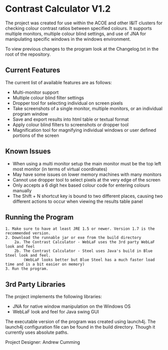 Contrast Calculator V1.2
=====

The project was created for use within the ACOE and other I&IT clusters for checking colour contrast ratios between specified colours. It supports multiple monitors, multiple colour blind settings, and use of JNA for manipulating specific windows in the windows environment.

To view previous changes to the program look at the Changelog.txt in the root of the repository.

Current Features
---
The current list of available features are as follows:
* Multi-monitor support
* Multiple colour blind filter settings
* Dropper tool for selecting individual on screen pixels
* Take screenshots of a single monitor, multiple monitors, or an individual program window
* Save and export results into html table or textual format
* Apply colour blind filters to screenshots or dropper tool
* Magnification tool for magnifying individual windows or user defined portions of the screen

Known Issues
---
* When using a multi monitor setup the main monitor must be the top left most monitor (in terms of virtual coordinates)
* May have some issues on lower memory machines with many monitors
* Cannot use dropper tool to select pixels at the very edge of the screen
* Only accepts a 6 digit hex based colour code for entering colours manually
* The Shift + N shortcut key is bound to two different places, causing two different actions to occur when viewing the results table panel

Running the Program
---

```
1. Make sure to have at least JRE 1.5 or newer. Version 1.7 is the recommended version.
2. Download the runnable jar or exe from the build directory
	2a. The Contrast Calculator - WebLaF uses the 3rd party WebLaF look and feel
	2b. The Contrast Calculator - Steel uses Java's build in Blue Steel look and feel.
		(WebLaF looks better but Blue Steel has a much faster load time and is a bit easier on memory)
3. Run the program.
```

3rd Party Libraries
---

The project implements the following libraries:

* JNA for native window manipulation on the Windows OS
* WebLaF look and feel for Java swing GUI

The executable version of the program was created using launch4j. The launch4j configuration file can be found in the build directory. Though it currently uses absolute paths.

Project Designer: Andrew Cumming